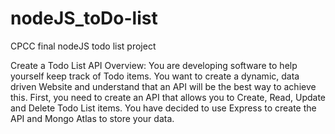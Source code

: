 # nodeJS_toDo-list
 CPCC final nodeJS todo list project

Create a Todo List API
Overview:
    You are developing software to help yourself keep track of Todo items. You want to create a dynamic, data driven Website and understand that an API will be the best way to achieve this. First, you need to create an API that allows you to Create, Read, Update and Delete Todo List items. You have decided to use Express to create the API and Mongo Atlas to store your data.

